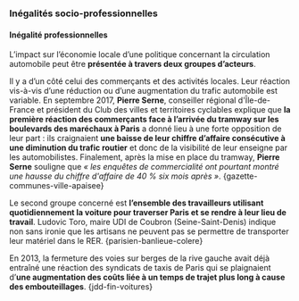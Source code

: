 ### Inégalités socio-professionnelles

#### Inégalité professionnelles
L’impact sur l’économie locale d’une politique concernant la circulation automobile peut être **présentée à travers deux groupes d’acteurs**.

Il y a d’un côté celui des commerçants et des activités locales. Leur réaction vis-à-vis d’une réduction ou d’une augmentation du trafic automobile est variable. En septembre 2017, **Pierre Serne**, conseiller régional d'Île-de-France et président du Club des villes et territoires cyclables explique que **la première réaction des commerçants face à l’arrivée du tramway sur les boulevards des maréchaux à Paris** a donné lieu à une forte opposition de leur part : ils craignaient **une baisse de leur chiffre d’affaire consécutive à une diminution du trafic routier** et donc de la visibilité de leur enseigne par les automobilistes. Finalement, après la mise en place du tramway, **Pierre Serne** souligne que _« les enquêtes de commercialité ont pourtant montré une hausse du chiffre d'affaire de 40 % six mois après »_. {gazette-communes-ville-apaisee}

Le second groupe concerné est **l’ensemble des travailleurs utilisant quotidiennement la voiture pour traverser Paris et se rendre à leur lieu de travail**. Ludovic Toro, maire UDI de Coubron (Seine-Saint-Denis) indique non sans ironie que les artisans ne peuvent pas se permettre de transporter leur matériel dans le RER. {parisien-banlieue-colere}

En 2013, la fermeture des voies sur berges de la rive gauche avait déjà entraîné une réaction des syndicats de taxis de Paris qui se plaignaient d’**une augmentation des coûts liée à un temps de trajet plus long à cause des embouteillages**. {jdd-fin-voitures}
